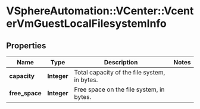 # VSphereAutomation::VCenter::VcenterVmGuestLocalFilesystemInfo

## Properties
Name | Type | Description | Notes
------------ | ------------- | ------------- | -------------
**capacity** | **Integer** | Total capacity of the file system, in bytes. | 
**free_space** | **Integer** | Free space on the file system, in bytes. | 


